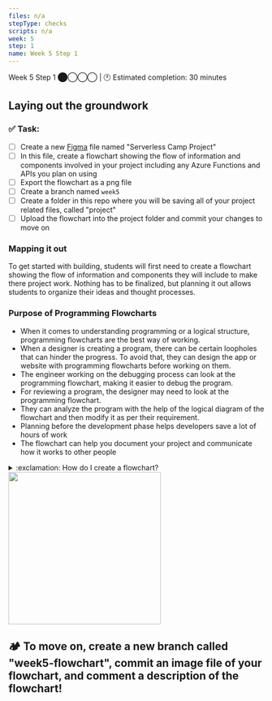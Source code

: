```yaml
---
files: n/a
stepType: checks
scripts: n/a
week: 5
step: 1
name: Week 5 Step 1
---
```

Week 5 Step 1 ⬤◯◯◯ | 🕐 Estimated completion: 30 minutes

## Laying out the groundwork

### ✅  Task:

- [ ]  Create a new [Figma](figma.com) file named "Serverless Camp Project"
- [ ]  In this file, create a flowchart showing the flow of information and components involved in your project including any Azure Functions and APIs you plan on using
- [ ]  Export the flowchart as a png file 
- [ ]  Create a branch named `week5`
- [ ] Create a folder in this repo where you will be saving all of your project related files, called "project"
- [ ]  Upload the flowchart into the project folder and commit your changes to move on

### Mapping it out

To get started with building, students will first need to create a flowchart showing the flow of information and components they will include to make there project work. Nothing has to be finalized, but planning it out allows students to organize their ideas and thought processes.

### Purpose of Programming Flowcharts

- When it comes to understanding programming or a logical structure, programming flowcharts are the best way of working.
- When a designer is creating a program, there can be certain loopholes that can hinder the progress. To avoid that, they can design the app or website with programming flowcharts before working on them.
- The engineer working on the debugging process can look at the programming flowchart, making it easier to debug the program.
- For reviewing a program, the designer may need to look at the programming flowchart.
- They can analyze the program with the help of the logical diagram of the flowchart and then modify it as per their requirement.
- Planning before the development phase helps developers save a lot of hours of work
- The flowchart can help you document your project and communicate how it works to other people

<details>
<summary>:exclamation: How do I create a flowchart?</summary>
</br>
1. Create a checklist of 
<br><br/>
</details>

<img src="https://github.com/natalieh235/songrecproject/raw/master/tutorial/images/flowchart.png" width=300/>

## **:camping: To move on, create a new branch called "week5-flowchart", commit an image file of your flowchart, and comment a description of the flowchart!**